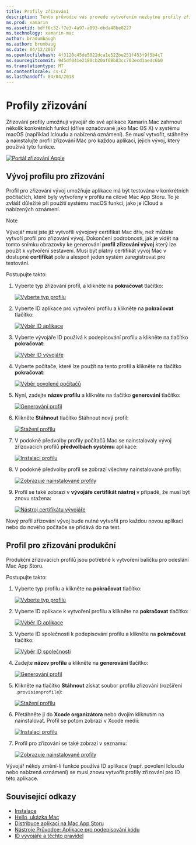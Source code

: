 ```yaml
---
title: Profily zřizování
description: Tento průvodce vás provede vytvořením nezbytné profily zřizování, který bude vyžadovat, aby publikování Xamarin.Mac aplikace.
ms.prod: xamarin
ms.assetid: bdff6c32-f7e3-4a97-a093-dbda48be8227
ms.technology: xamarin-mac
author: bradumbaugh
ms.author: brumbaug
ms.date: 04/12/2017
ms.openlocfilehash: 4f3120c45de5022dca1e522be251f453f9f5b4c7
ms.sourcegitcommit: 945df041e2180cb20af08b83cc703ecd1aedc6b0
ms.translationtype: MT
ms.contentlocale: cs-CZ
ms.lasthandoff: 04/04/2018
---
```

# <a name="provisioning-profiles"></a>Profily zřizování

Zřizování profily umožňují vývojář do své aplikace Xamarin.Mac zahrnout několik konkrétních funkcí (dříve označované jako Mac OS X) v systému macOS (například Icloudu a nabízená oznámení). Se musí vytvořit, stáhněte a nainstalujte profil zřizování Mac pro každou aplikaci, jejich vývoj, který používá tyto funkce.

[![](profiles-images/certif13.png "Portál zřizování Apple")](profiles-images/certif13.png#lightbox)

<a name="Development_Provisioning_Profile" />

## <a name="development-provisioning-profile"></a>Vývoj profilu pro zřizování

Profil pro zřizování vývoj umožňuje aplikace má být testována v konkrétních počítačích, které byly vytvořeny v profilu na cílové Mac App Storu. To je zvlášť důležité při použití systému macOS funkcí, jako je iCloud a nabízených oznámení.

> [!NOTE]
> Vývojář musí jste již vytvořili vývojový certifikát Mac dřív, než můžete vytvoří profil pro zřizování vývoj. Dokončení podrobnosti, jak je vidět na tomto snímku obrazovky ke generování **profil zřizování vývoj** který lze použít k vytvoření sestavení. Musí být platný certifikát vývoj Mac v dostupné **certifikát** pole a alespoň jeden systém zaregistrovat pro testování.

Postupujte takto:

1. Vyberte typ zřizování profil, a klikněte na **pokračovat** tlačítko: 

     [![](profiles-images/certif14.png "Vyberte typ profilu")](profiles-images/certif14.png#lightbox)
2. Vyberte ID aplikace pro vytvoření profilu a klikněte na **pokračovat** tlačítko: 

     [![](profiles-images/certif15.png "Výběr ID aplikace")](profiles-images/certif15.png#lightbox)
3. Vyberte vývojáře ID používá k podepisování profilu a klikněte na tlačítko **pokračovat**: 

     [![](profiles-images/certif16.png "Výběr ID vývojáře")](profiles-images/certif16.png#lightbox)
4. Vyberte počítače, které lze použít na tento profil a klikněte na tlačítko **pokračovat**: 

     [![](profiles-images/certif17.png "Výběr povolené počítačů")](profiles-images/certif17.png#lightbox)
5. Nyní, zadejte **název profilu** a klikněte na tlačítko **generování** tlačítko: 

     [![](profiles-images/certif18.png "Generování profil")](profiles-images/certif18.png#lightbox)
6. Klikněte **Stáhnout** tlačítko Stáhnout nový profil: 

     [![](profiles-images/certif19.png "Stažení profilu")](profiles-images/certif19.png#lightbox)
7. V podokně předvolby profily počítačů Mac se nainstalovaly vývoj zřizovacích profilů **předvolbách systému** aplikace: 

     [![](profiles-images/certif20.png "Instalaci profilu")](profiles-images/certif20.png#lightbox)
8. V podokně předvolby profil se zobrazí všechny nainstalované profily: 

     [![](profiles-images/image47.png "Zobrazuje nainstalované profily")](profiles-images/image47.png#lightbox)
9. Profil se také zobrazí v **vývojáře certifikát nástroj** v případě, že musí být znovu stažena: 

     [![](profiles-images/image48.png "Nástroj certifikátu vývojáře")](profiles-images/image48.png#lightbox)

Nový profil zřizování vývoj bude nutné vytvořit pro každou novou aplikaci nebo do nového počítače se přidává do na test.

<a name="Production_Provisioning_Profile" />

## <a name="production-provisioning-profile"></a>Profil pro zřizování produkční

Produkční zřizovacích profilů jsou potřebné k vytvoření balíčku pro odeslání Mac App Storu.

Postupujte takto:

1. Vyberte typ profilu a klikněte na **pokračovat** tlačítko: 

    [![](profiles-images/certif21.png "Vyberte typ profilu")](profiles-images/certif21.png#lightbox)
2. Vyberte ID aplikace k vytvoření profilu a klikněte na **pokračovat** tlačítko: 

    [![](profiles-images/certif15.png "Výběr ID aplikace")](profiles-images/certif15.png#lightbox)
3. Vyberte ID společnosti k podepisování profilu a klikněte na **pokračovat** tlačítko: 

    [![](profiles-images/certif23.png "Výběr ID společnosti")](profiles-images/certif23.png#lightbox)
4. Zadejte **název profilu** a klikněte na **generování** tlačítko: 

    [![](profiles-images/certif24.png "Generování profil")](profiles-images/certif24.png#lightbox)
5. Klikněte na tlačítko **Stáhnout** získat soubor profilu zřizování (rozšíření `.provisionprofile`): 

    [![](profiles-images/certif25.png "Stažení profilu")](profiles-images/certif25.png#lightbox)
6. Přetáhněte ji do **Xcode organizátora** nebo dvojím kliknutím na nainstalovat. Profil se potom zobrazí v Xcode médií: 

    [![](profiles-images/image51.png "Instalaci profilu")](profiles-images/image51.png#lightbox)
7. Profil pro zřizování se také zobrazí v seznamu: 

    [![](profiles-images/certif26.png "Zobrazuje nainstalované profily")](profiles-images/certif26.png#lightbox)


Vývojář někdy změní-li funkce používá ID aplikace (např. povolení Icloudu nebo nabízená oznámení) se musí znovu vytvořit profily zřizování pro ID této aplikace.

## <a name="related-links"></a>Související odkazy

- [Instalace](~//mac/get-started/installation.md)
- [Hello, ukázka Mac](~//mac/get-started/hello-mac.md)
- [Distribuce aplikací na Mac App Storu](https://developer.apple.com/devcenter/mac/checklist/)
- [Nástroje Průvodce: Aplikace pro podepisování kódu](https://developer.apple.com/library/mac/#documentation/ToolsLanguages/Conceptual/OSXWorkflowGuide/CodeSigning/CodeSigning.html)
- [ID vývojáře a těchto pravidel](https://developer.apple.com/resources/developer-id/)
